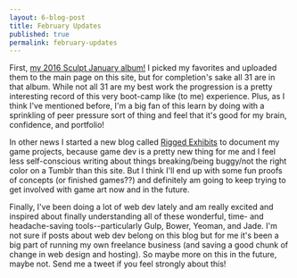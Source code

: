 ```yaml
---
layout: 6-blog-post
title: February Updates
published: true
permalink: february-updates
---
```

First, [my 2016 Sculpt January album!](https://plus.google.com/photos/116283228796321454963/album/6246591929294146065) I picked my favorites and uploaded them to the main page on this site, but for completion's sake all 31 are in that album. While not all 31 are my best work the progression is a pretty interesting record of this very boot-camp like (to me) experience. Plus, as I think I've mentioned before, I'm a big fan of this learn by doing with a sprinkling of peer pressure sort of thing and feel that it's good for my brain, confidence, and portfolio! 

In other news I started a new blog called [Rigged Exhibits](http://rigged-exhibits.tumblr.com/) to document my game projects, because game dev is a pretty new thing for me and I feel less self-conscious writing about things breaking/being buggy/not the right color on a Tumblr than this site. But I think I'll end up with some fun proofs of concepts (or finished games??) and definitely am going to keep trying to get involved with game art now and in the future. 

Finally, I've been doing a lot of web dev lately and am really excited and inspired about finally understanding all of these wonderful, time- and headache-saving tools--particularly Gulp, Bower, Yeoman, and Jade. I'm not sure if posts about web dev belong on this blog but for me it's been a big part of running my own freelance business (and saving a good chunk of change in web design and hosting). So maybe more on this in the future, maybe not. Send me a tweet if you feel strongly about this!

